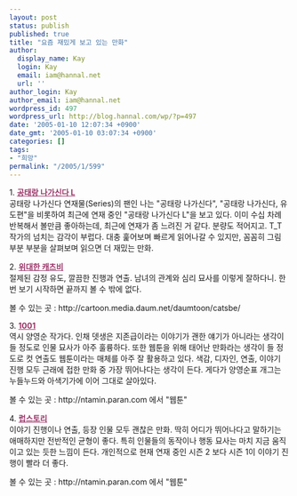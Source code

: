 ```yaml
---
layout: post
status: publish
published: true
title: "요즘 재밌게 보고 있는 만화"
author:
  display_name: Kay
  login: Kay
  email: iam@hannal.net
  url: ''
author_login: Kay
author_email: iam@hannal.net
wordpress_id: 497
wordpress_url: http://blog.hannal.com/wp/?p=497
date: '2005-01-10 12:07:34 +0900'
date_gmt: '2005-01-10 03:07:34 +0900'
categories: []
tags:
- "희망"
permalink: "/2005/1/599"
---
```

<p>1. <font color=#993366><u><b>공태랑 나가신다 L</b></u></font><br />
공태랑 나가신다 연재물(Series)의 팬인 나는 "공태랑 나가신다", "공태랑 나가신다, 유도편"을 비롯하여 최근에 연재 중인 "공태랑 나가신다 L"을 보고 있다. 이미 수십 차례 반복해서 볼만큼 좋아하는데, 최근에 연재가 좀 느려진 거 같다. 분량도 적어지고. T_T<br />
작가의 넘치는 감각이 부럽다. 대충 훑어보며 빠르게 읽어나갈 수 있지만, 꼼꼼히 그림 부분 부분을 살펴보며 읽으면 더 재밌는 만화.</p>
<p>2. <font color=#993366><u><b>위대한 캐츠비</b></u></font><br />
절제된 감정 유도, 깔끔한 진행과 연출. 남녀의 관계와 심리 묘사를 이렇게 잘하다니. 한 번 보기 시작하면 끝까지 볼 수 밖에 없다.</p>
<p>볼 수 있는 곳 : http://cartoon.media.daum.net/daumtoon/catsbe/</p>
<p>3. <font color=#993366><u><b>1001</b></u></font><br />
역시 양영순 작가다. 인채 뎃생은 지존급이라는 이야기가 괜한 얘기가 아니라는 생각이 들 정도로 인물 묘사가 아주 훌륭하다. 또한 웹툰을 위해 태어난 만화라는 생각이 들 정도로 컷 연출도 웹툰이라는 매체를 아주 잘 활용하고 있다. 색감, 디자인, 연출, 이야기 진행 모두 근래에 접한 만화 중 가장 뛰어나다는 생각이 든다. 게다가 양영순표 개그는 누들누드와 아색기가에 이어 그대로 살아있다.</p>
<p>볼 수 있는 곳 : http://ntamin.paran.com 에서 "웹툰"</p>
<p>4. <font color=#993366><u><b>럽스토리</b></u></font><br />
이야기 진행이나 연출, 등장 인물 모두 괜찮은 만화. 딱히 어디가 뛰어나다고 말하기는 애매하지만 전반적인 균형이 좋다. 특히 인물들의 동작이나 행동 묘사는 마치 지금 움직이고 있는 듯한 느낌이 든다. 개인적으로 현재 연재 중인 시즌 2 보다 시즌 1이 이야기 진행이 빨라 더 좋다.</p>
<p>볼 수 있는 곳 : http://ntamin.paran.com 에서 "웹툰"</p>
